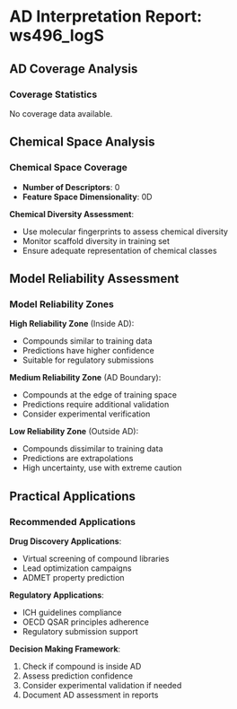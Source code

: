 # AD Interpretation Report: ws496_logS

## AD Coverage Analysis

### Coverage Statistics

No coverage data available.


## Chemical Space Analysis

### Chemical Space Coverage

- **Number of Descriptors**: 0
- **Feature Space Dimensionality**: 0D

**Chemical Diversity Assessment**:
- Use molecular fingerprints to assess chemical diversity
- Monitor scaffold diversity in training set
- Ensure adequate representation of chemical classes


## Model Reliability Assessment

### Model Reliability Zones

**High Reliability Zone** (Inside AD):
- Compounds similar to training data
- Predictions have higher confidence
- Suitable for regulatory submissions

**Medium Reliability Zone** (AD Boundary):
- Compounds at the edge of training space
- Predictions require additional validation
- Consider experimental verification

**Low Reliability Zone** (Outside AD):
- Compounds dissimilar to training data
- Predictions are extrapolations
- High uncertainty, use with extreme caution


## Practical Applications

### Recommended Applications

**Drug Discovery Applications**:
- Virtual screening of compound libraries
- Lead optimization campaigns
- ADMET property prediction

**Regulatory Applications**:
- ICH guidelines compliance
- OECD QSAR principles adherence
- Regulatory submission support

**Decision Making Framework**:
1. Check if compound is inside AD
2. Assess prediction confidence
3. Consider experimental validation if needed
4. Document AD assessment in reports

